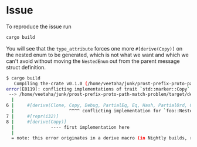# Issue

To reproduce the issue run

```sh
cargo build
```

You will see that the `type_attribute` forces one more `#[derive(Copy)]` on
the nested enum to be generated, which is not what we want and which we can't
avoid without moving the `NestedEnum` out from the parent message struct
definition.

```sh
$ cargo build
   Compiling the-crate v0.1.0 (/home/veetaha/junk/prost-prefix-proto-path-match-problem)
error[E0119]: conflicting implementations of trait `std::marker::Copy` for type `foo::NestedEnum`:
 --> /home/veetaha/junk/prost-prefix-proto-path-match-problem/target/debug/build/the-crate-c478a76b15d814e4/out/bug.rs:6:21
  |
6 |     #[derive(Clone, Copy, Debug, PartialEq, Eq, Hash, PartialOrd, Ord, ::prost::Enumeration)]
  |                     ^^^^ conflicting implementation for `foo::NestedEnum`
7 |     #[repr(i32)]
8 |     #[derive(Copy)]
  |              ---- first implementation here
  |
  = note: this error originates in a derive macro (in Nightly builds, run with -Z macro-backtrace for more info)
```
